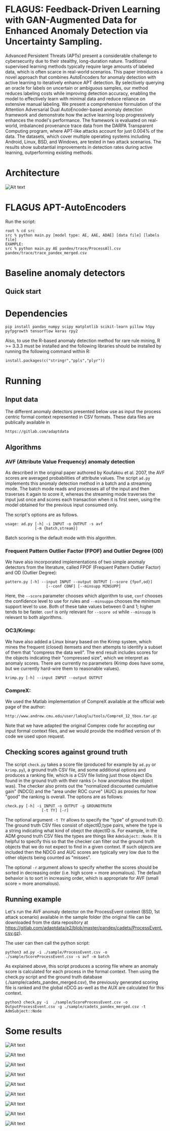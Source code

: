 # FLAGUS: Feedback-Driven Learning with GAN-Augmented Data for Enhanced Anomaly Detection via Uncertainty Sampling.

Advanced Persistent Threats (APTs) present a considerable challenge to cybersecurity due to their stealthy, long-duration nature. Traditional supervised learning methods typically require large amounts of labeled data, which is often scarce in real-world scenarios. This paper introduces a novel approach that combines AutoEncoders for anomaly detection with active learning to iteratively enhance APT detection. By selectively querying an oracle for labels on uncertain or ambiguous samples, our method reduces labeling costs while improving detection accuracy, enabling the model to effectively learn with minimal data and reduce reliance on extensive manual labeling. We present a comprehensive formulation of the Attention Adversarial Dual AutoEncoder-based anomaly detection framework and demonstrate how the active learning loop progressively enhances the model's performance. The framework is evaluated on real-world, imbalanced provenance trace data from the DARPA Transparent Computing program, where APT-like attacks account for just 0.004% of the data. The datasets, which cover multiple operating systems including Android, Linux, BSD, and Windows, are tested in two attack scenarios. The results show substantial improvements in detection rates during active learning, outperforming existing methods.


# Architecture 
![Alt text](https://github.com/flagus-apt/flagus/blob/main/figures/archiflagus.png "General Architecture")


# FLAGUS APT-AutoEncoders 

Run the script:
```shell
root % cd src
src % python main.py [model type: AE, AAE, ADAE] [data file] [labels file]
EXAMPLE:
src % python main.py AE pandex/trace/ProcessAll.csv pandex/trace/trace_pandex_merged.csv
```

# Baseline anomaly detectors

## Quick start

# Dependencies

```
pip install pandas numpy scipy matplotlib scikit-learn pillow h5py pyfpgrowth tensorflow keras rpy2
```


Also, to use the R-based anomaly detection method for rare rule mining, R >= 3.3.3 must be
installed and the following libraries should be installed by running
the following command within R:
```
install.packages(c("stringr","ppls","plyr"))
```


# Running

## Input data

The different anomaly detectors presented below use as input the process centric formal context represented in CSV formats. These data files are publically available in
```
https://gitlab.com/adaptdata
```
## Algorithms

### AVF (Attribute Value Frequency) anomaly detection

As described in the original paper authored by Koufakou et al. 2007, the AVF scores are averaged probabilities of attribute values.
The script `ad.py` implements this anomaly detection method in a batch and a streaming mode.  The batch mode reads and
processes all of the input and then traverses it again to score it, whereas the streaming mode traverses the input just once
and scores each transaction when it is first seen, using the model obtained for the previous input consumed only.
 
The script's options are as follows.

```
usage: ad.py [-h] -i INPUT -o OUTPUT -s avf
             [-m {batch,stream}]
```

Batch scoring is the default mode with this algorithm.
 
### Frequent Pattern Outlier Factor (FPOF) and Outlier Degree (OD)

We have also incorporated implementations of two simple anomaly detectors from the
literature, called FPOF (Frequent Pattern Outlier Factor) and OD (Outlier
Degree):

```
pattern.py [-h] --input INPUT --output OUTPUT [--score {fpof,od}]
                  [--conf CONF] [--minsupp MINSUPP]
```

Here, the `--score` parameter chooses which algorithm to use, `conf` chooses the
confidence level to use for rules and `--minsuppo` chooses the minimum support
level to use.  Both of these take values between 0 and 1; higher tends to be
faster.  `conf` is only relevant for `--score od` while `--minsupp` is
relevant to both algorithms.  

### OC3/Krimp:  

We have also added a Linux binary based on the Krimp system, which mines the
frequent (closed) itemsets and then attempts to identify a subset of them that
"compress the data well".  The end result includes scores for the objects
indicating their "compressed size", which we interpret
as anomaly scores.  There are currently no parameters (Krimp does have some,
but we currently hard-wire them to reasonable values).

```
krimp.py [-h] --input INPUT --output OUTPUT
```

### CompreX:  

We used the Matlab implementation of CompreX available at the official web page of the author:

```
http://www.andrew.cmu.edu/user/lakoglu/tools/CompreX_12_tbox.tar.gz
```
Note that we have adapted the original Comprex code for accepting our input formal context files, and we would provide the modified version of th code we used upon request.

## Checking scores against ground truth

The script `check.py` takes a score file (produced for example by `ad.py` or `krimp.py`),
a ground truth CSV file, and some additional options and produces a
ranking file, which is a CSV file listing just those object IDs found
in the ground truth with their ranks (= how anomalous the object
was).  The checker also prints out the "normalized discounted
cumulative gain" (NDCG) and the "area under ROC curve" (AUC) as
proxies for how "good" the ranking is overall.
The options are as follows:

```
check.py [-h] -i INPUT -o OUTPUT -g GROUNDTRUTH
                [-t TY] [-r]

```

The optional argument `-t TY` allows to specify the
"type" of ground truth ID.  The ground truth CSV files consist of
objectID,type pairs, where the type is a string indicating what kind
of obejct the objectID is.  For example, in the ADM ground truth CSV
files the types are things like `AdmSubject::Node`.  It is helpful to
specify this so that the checker can filter out the ground truth
objects that we do not expect to find in a given context.  If such
objects are included then the NDCG and AUC scores are typically very
low due to the other objects being counted as "misses".

The optional `-r` argument allows to specify whether the scores should
be sorted in decreasing order (i.e. high score = more anomalous).  The
default behavior is to sort in increasing order, which is appropriate
for AVF (small score = more anomalous).



## Running example

Let's run the AVF anomaly detector on the ProcessEvent context (BSD, 1st attack scenario) available in the sample folder (the original file can be downloaded from the data repository at https://gitlab.com/adaptdata/e2/blob/master/pandex/cadets/ProcessEvent.csv.gz).

The user can then call the python script:

```python3 ad.py -i ./sample/ProcessEvent.csv -o ./sample/ScoreProcessEvent.csv -s avf -m batch```

As explained above, this script produces a scoring file where an anomaly score is calculated for each process in the formal context.
Then using the check.py script and the ground truth database (./sample/cadets_pandex_merged.csv), the previously generated scoring file is ranked and the global nDCG as-well as the AUX are calculated for this context.

```python3 check.py -i  ./sample/ScoreProcessEvent.csv -o OutputProcessEvent.csv -g ./sample/cadets_pandex_merged.csv -t AdmSubject::Node```

# Some results 
![Alt text](https://github.com/flagus-apt/flagus/blob/main/figures/Figure_ReconstructionError.png "AutoEncoders Reconstruction Error")

![Alt text](https://github.com/flagus-apt/flagus/blob/main/figures/AL_BSD_Pandex.png "Active Learning BSD Pandex")

![Alt text](https://github.com/flagus-apt/flagus/blob/main/figures/AL_BSD_Bovia.png "Active Learning BSD Bovia")

![Alt text](https://github.com/flagus-apt/flagus/blob/main/figures/AL_Windows_Pandex.png "Active Learning Windows Pandex")

![Alt text](https://github.com/flagus-apt/flagus/blob/main/figures/AL_Windows_Bovia.png "Active Learning Windows Bovia")

![Alt text](https://github.com/flagus-apt/flagus/blob/main/figures/AL_Linux_Pandex.png "Active Learning Linux Pandex")

![Alt text](https://github.com/flagus-apt/flagus/blob/main/figures/AL_Linux_Bovia.png "Active Learning Linux Bovia")

![Alt text](https://github.com/flagus-apt/flagus/blob/main/figures/AL_Android_Pandex.png "Active Learning Android Pandex")

![Alt text](https://github.com/flagus-apt/flagus/blob/main/figures/AL_Android_Bovia.png "Active Learning Android Bovia")


